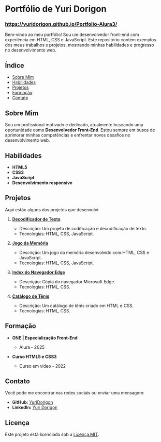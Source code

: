 # Portfólio de Yuri Dorigon

### https://yuridorigon.github.io/Portfolio-Alura3/

Bem-vindo ao meu portfólio! Sou um desenvolvedor front-end com experiência em HTML, CSS e JavaScript. Este repositório contém exemplos dos meus trabalhos e projetos, mostrando minhas habilidades e progresso no desenvolvimento web.

## Índice

- [Sobre Mim](#sobre-mim)
- [Habilidades](#habilidades)
- [Projetos](#projetos)
- [Formação](#formação)
- [Contato](#contato)

## Sobre Mim

Sou um profissional motivado e dedicado, atualmente buscando uma oportunidade como **Desenvolvedor Front-End**. Estou sempre em busca de aprimorar minhas competências e enfrentar novos desafios no desenvolvimento web.

## Habilidades

- **HTML5**
- **CSS3**
- **JavaScript**
- **Desenvolvimento responsivo**

## Projetos

Aqui estão alguns dos projetos que desenvolvi:

1. **[Decodificador de Texto](https://yuridorigon.github.io/codificadoralura/)**
   - Descrição: Um projeto de codificação e decodificação de texto.
   - Tecnologias: HTML, CSS, JavaScript.

2. **[Jogo da Memória](https://yuridorigon.github.io/Memoriaprofissoes/)**
   - Descrição: Um jogo da memória desenvolvido com HTML, CSS e JavaScript.
   - Tecnologias: HTML, CSS, JavaScript.

3. **[Index do Navegador Edge](https://yuridorigon.github.io/indexmicrosoft/)**
   - Descrição: Cópia do navegador Microsoft Edge.
   - Tecnologias: HTML, CSS.

4. **[Catálogo de Tênis](https://yuridorigon.github.io/EVECShoes/)**
   - Descrição: Um catálogo de tênis criado em HTML e CSS.
   - Tecnologias: HTML, CSS.

## Formação

- **ONE | Especialização Front-End**
  - Alura - 2025

- **Curso HTML5 e CSS3**
  - Curso em vídeo - 2022

## Contato

Você pode me encontrar nas redes sociais ou enviar uma mensagem:

- **GitHub:** [YuriDorigon](https://github.com/YuriDorigon)
- **LinkedIn:** [Yuri Dorigon](https://www.linkedin.com/in/yuridorigon/)

## Licença

Este projeto está licenciado sob a [Licença MIT](LICENSE).
